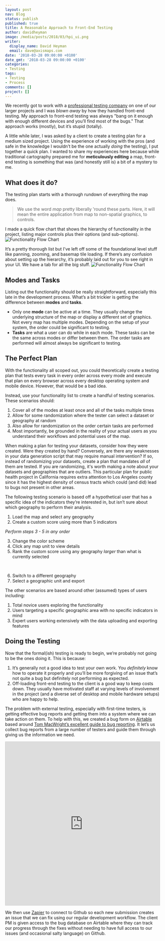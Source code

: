 ```yaml
---
layout: post
nav: Blog
status: publish
published: true
title: A Reasonable Approach to Front-End Testing
author: davidheyman
image: /media/posts/2018/03/hpi_ui.png
writer:
  display_name: David Heyman
  email: dave@axismaps.com
date: '2018-03-28 09:00:00 +0100'
date_gmt: '2018-03-28 09:00:00 +0100'
categories:
- Testing
tags:
- Testing
- Process
comments: []
project: []
---
```


We recently got to work with a [professional testing company](http://www.qa4u.com/QA4U/Welcome.html) on one of our larger projects and I was _blown away_ by how they handled front-end testing. My approach to front-end testing was always "bang on it enough with enough different devices and you’ll find most of the bugs." That approach works (mostly), but it’s stupid (totally).

A little while later, I was asked by a client to create a testing plan for a medium sized project. Using the experience of working with the pros (and safe in the knowledge I wouldn’t be the one actually _doing_ the testing), I put together a quick plan. I wanted to share my experiences here because while traditional cartography prepared me for **meticulously editing** a map, front-end testing is something that was (and honestly still is) a bit of a mystery to me.

## What does it do?
The testing plan starts with a thorough rundown of everything the map does.

> We use the word _map_ pretty liberally 'round these parts. Here, it will mean the entire application from map to non-spatial graphics, to controls.  

I made a quick flow chart that shows the hierarchy of functionality in the project, listing major controls plus their options (and sub-options).
<img src="/media/posts/2018/03/hpi_functionality.png" alt="Functionality Flow Chart" style="max-height: none">

It’s a pretty thorough list but I’ve left off some of the foundational level stuff like panning, zooming, and basemap tile loading. If there’s any confusion about setting up the hierarchy, it’s probably laid out for you to see right in your UI. We have a tab for all the big stuff.
<img src="/media/posts/2018/03/hpi_ui.png" alt="Functionality Flow Chart" style="max-height: none">


## Modes and Tasks
Listing out the functionality should be really straightforward, especially this late in the development process. What’s a bit trickier is getting the difference between **modes** and **tasks**.

* Only one **mode** can be active at a time. They usually change the underlying structure of the map or display a different set of graphics. Not every map has multiple modes. Depending on the setup of your system, the order could be significant to testing.
* **Tasks** are what a user can do while in each mode. These tasks can be the same across modes or differ between them. The order tasks are performed will almost always be significant to testing.

## The Perfect Plan
With the functionality all scoped out, you could theoretically create a testing plan that tests every task in every order across every mode and execute that plan on every browser across every desktop operating system and mobile device. However, that would be a bad idea.

Instead, use your functionality list to create a handful of testing scenarios. These scenarios should:
1. Cover all of the modes at least once and all of the tasks multiple times
2. Allow for some randomization where the tester can select a dataset or geography at random 
3. Also allow for randomization on the order certain tasks are performed
4. Most importantly, be grounded in the reality of your actual users as you understand their workflows and potential uses of the map.

When making a plan for testing your datasets, consider how they were created. Were they created by hand? Conversely, are there any weaknesses in your data generation script that may require manual intervention? If so, instead of randomizing your datasets, create a plan that mandates _all_ of them are tested. If you are randomizing, it's worth making a note about your datasets and geographies that are outliers. This particular plan for public health project in California requires extra attention to Los Angeles county since it has the highest density of census tracts which could (and did) lead to bugs not present in other areas.

The following testing scenario is based off a hypothetical user that has a specific idea of the indicators they’re interested in, but isn’t sure about which geography to perform their analysis.

1. Load the map and select any geography
2. Create a custom score using more than 5 indicators

_Perform steps 3 - 5 in any order_
<ol start="3">
  <li>Change the color scheme</li>
  <li>Click any map unit to view details</li>
  <li>Rank the custom score using any geography <em>larger</em> than what is currently selected</li>
</ol>
<p>&nbsp;</p>
<ol start="6">
  <li>Switch to a different geography</li>
  <li>Select a geographic unit and export</li>
</ol>

The other scenarios are based around other (assumed) types of users including:
1. Total novice users exploring the functionality
2. Users targeting a specific geographic area with no specific indicators in mind
3. Expert users working extensively with the data uploading and exporting features

## Doing the Testing
Now that the formal(ish) testing is ready to begin, we’re probably not going to be the ones doing it. This is because:
1. It’s generally not a good idea to test your own work. You _definitely_ know how to operate it properly and you’ll be more forgiving of an issue that’s not quite a bug but definitely not performing as expected.
2. Off-loading front-end testing to the client is a good way to keep costs down. They usually have motivated staff at varying levels of involvement in the project (and a diverse set of desktop and mobile hardware setups) who are happy to help. 

The problem with external testing, especially with first-time testers, is getting effective bug reports and getting them into a system where we can take action on them. To help with this, we created a bug form on [Airtable](www.airtable.com]) based around [Tom MacWright’s excellent guide to bug reporting](https://polite.technology/reportabug.html). It let’s us collect bug reports from a large number of testers and guide them through giving us the information we need.

<iframe class="airtable-embed" src="https://airtable.com/embed/shrLhtS1gstU8KeVY?backgroundColor=red" frameborder="0" onmousewheel="" width="100%" height="533" style="background: transparent; border: 1px solid #ccc;"></iframe>


We then use [Zapier](https://zapier.com) to connect to Github so each new submission creates an issue that we can fix using our regular development workflow. The client PM is given access to the bug database on Airtable where they can track our progress through the fixes without needing to have full access to our issues (and occasional salty language) on Github.
